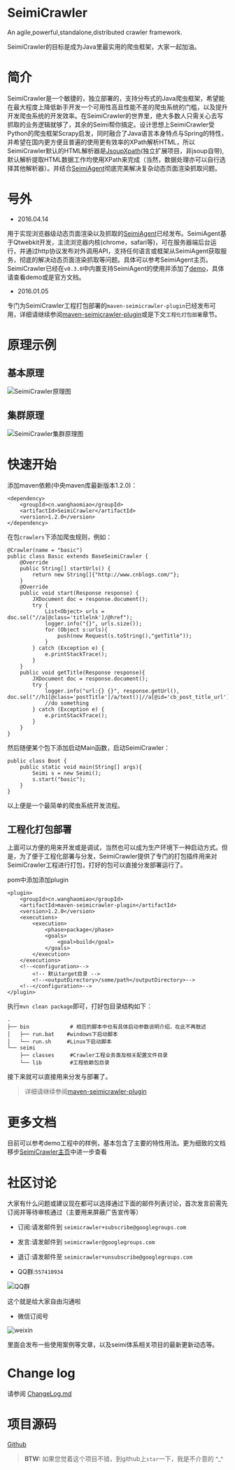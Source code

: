 SeimiCrawler
==========
An agile,powerful,standalone,distributed crawler framework.

SeimiCrawler的目标是成为Java里最实用的爬虫框架，大家一起加油。

# 简介 #

SeimiCrawler是一个敏捷的，独立部署的，支持分布式的Java爬虫框架，希望能在最大程度上降低新手开发一个可用性高且性能不差的爬虫系统的门槛，以及提升开发爬虫系统的开发效率。在SeimiCrawler的世界里，绝大多数人只需关心去写抓取的业务逻辑就够了，其余的Seimi帮你搞定。设计思想上SeimiCrawler受Python的爬虫框架Scrapy启发，同时融合了Java语言本身特点与Spring的特性，并希望在国内更方便且普遍的使用更有效率的XPath解析HTML，所以SeimiCrawler默认的HTML解析器是[JsoupXpath](http://jsoupxpath.wanghaomiao.cn)(独立扩展项目，非jsoup自带),默认解析提取HTML数据工作均使用XPath来完成（当然，数据处理亦可以自行选择其他解析器）。并结合[SeimiAgent](https://github.com/zhegexiaohuozi/SeimiAgent)彻底完美解决复杂动态页面渲染抓取问题。

# 号外 #
- 2016.04.14

用于实现浏览器级动态页面渲染以及抓取的[SeimiAgent](https://github.com/zhegexiaohuozi/SeimiAgent)已经发布。SeimiAgent基于Qtwebkit开发，主流浏览器内核(chrome，safari等)，可在服务器端后台运行，并通过http协议发布对外调用API，支持任何语言或框架从SeimiAgent获取服务，彻底的解决动态页面渲染抓取等问题。具体可以参考SeimiAgent主页。SeimiCrawler已经在`v0.3.0`中内置支持SeimiAgent的使用并添加了[demo](https://github.com/zhegexiaohuozi/SeimiCrawler/blob/master/demo/src/main/java/cn/wanghaomiao/crawlers/SeimiAgentDemo.java)，具体请查看demo或是官方文档。

- 2016.01.05

专门为SeimiCrawler工程打包部署的`maven-seimicrawler-plugin`已经发布可用，详细请继续参阅[maven-seimicrawler-plugin](https://github.com/zhegexiaohuozi/maven-seimicrawler-plugin)或是下文`工程化打包部署`章节。

# 原理示例 #
## 基本原理 ##
![SeimiCrawler原理图](http://77g8ty.com1.z0.glb.clouddn.com/v2_Seimi.png)

## 集群原理 ##
![SeimiCrawler集群原理图](http://77g8ty.com1.z0.glb.clouddn.com/v1_distributed.png)

# 快速开始 #

添加maven依赖(中央maven库最新版本1.2.0)：
```
<dependency>
    <groupId>cn.wanghaomiao</groupId>
    <artifactId>SeimiCrawler</artifactId>
    <version>1.2.0</version>
</dependency>
```

在包`crawlers`下添加爬虫规则，例如：
```
@Crawler(name = "basic")
public class Basic extends BaseSeimiCrawler {
    @Override
    public String[] startUrls() {
        return new String[]{"http://www.cnblogs.com/"};
    }
    @Override
    public void start(Response response) {
        JXDocument doc = response.document();
        try {
            List<Object> urls = doc.sel("//a[@class='titlelnk']/@href");
            logger.info("{}", urls.size());
            for (Object s:urls){
                push(new Request(s.toString(),"getTitle"));
            }
        } catch (Exception e) {
            e.printStackTrace();
        }
    }
    public void getTitle(Response response){
        JXDocument doc = response.document();
        try {
            logger.info("url:{} {}", response.getUrl(), doc.sel("//h1[@class='postTitle']/a/text()|//a[@id='cb_post_title_url']/text()"));
            //do something
        } catch (Exception e) {
            e.printStackTrace();
        }
    }
}
```
然后随便某个包下添加启动Main函数，启动SeimiCrawler：
```
public class Boot {
    public static void main(String[] args){
        Seimi s = new Seimi();
        s.start("basic");
    }
}
```
以上便是一个最简单的爬虫系统开发流程。

## 工程化打包部署 ##
上面可以方便的用来开发或是调试，当然也可以成为生产环境下一种启动方式。但是，为了便于工程化部署与分发，SeimiCrawler提供了专门的打包插件用来对SeimiCrawler工程进行打包，打好的包可以直接分发部署运行了。

pom中添加添加plugin
```
<plugin>
    <groupId>cn.wanghaomiao</groupId>
    <artifactId>maven-seimicrawler-plugin</artifactId>
    <version>1.2.0</version>
    <executions>
        <execution>
            <phase>package</phase>
            <goals>
                <goal>build</goal>
            </goals>
        </execution>
    </executions>
    <!--<configuration>-->
        <!-- 默认target目录 -->
        <!--<outputDirectory>/some/path</outputDirectory>-->
    <!--</configuration>-->
</plugin>
```
执行`mvn clean package`即可，打好包目录结构如下：
```
.
├── bin             # 相应的脚本中也有具体启动参数说明介绍，在此不再敖述
│   ├── run.bat    #windows下启动脚本
│   └── run.sh     #Linux下启动脚本
└── seimi
    ├── classes     #Crawler工程业务类及相关配置文件目录
    └── lib         #工程依赖包目录
```
接下来就可以直接用来分发与部署了。

> 详细请继续参阅[maven-seimicrawler-plugin](https://github.com/zhegexiaohuozi/maven-seimicrawler-plugin)

# 更多文档 #

目前可以参考demo工程中的样例，基本包含了主要的特性用法。更为细致的文档移步[SeimiCrawler主页](http://seimi.wanghaomiao.cn)中进一步查看

# 社区讨论 #
大家有什么问题或建议现在都可以选择通过下面的邮件列表讨论，首次发言前需先订阅并等待审核通过（主要用来屏蔽广告宣传等）

- 订阅:请发邮件到 `seimicrawler+subscribe@googlegroups.com`

- 发言:请发邮件到 `seimicrawler@googlegroups.com`

- 退订:请发邮件至 `seimicrawler+unsubscribe@googlegroups.com`

- QQ群:`557410934`

![QQ群](http://wjcdn.u.qiniudn.com/seimiqq.png)

这个就是给大家自由沟通啦

- 微信订阅号

![weixin](http://wjcdn.u.qiniudn.com/seimiweixin.jpg)

里面会发布一些使用案例等文章，以及seimi体系相关项目的最新更新动态等。

# Change log #

请参阅 [ChangeLog.md](https://github.com/zhegexiaohuozi/SeimiCrawler/blob/master/ChangeLog.md)

# 项目源码 #
[Github](https://github.com/zhegexiaohuozi/SeimiCrawler)
> **BTW:**
> 如果您觉着这个项目不错，到github上`star`一下，我是不介意的 ^_^
